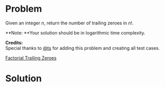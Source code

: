 
# Problem

Given an integer _n_, return the number of trailing zeroes in _n_!.

**Note: **Your solution should be in logarithmic time complexity.

**Credits:**  
Special thanks to [@ts](https://oj.leetcode.com/discuss/user/ts) for adding
this problem and creating all test cases.



[Factorial Trailing Zeroes](https://leetcode.com/problems/factorial-trailing-zeroes)

# Solution



